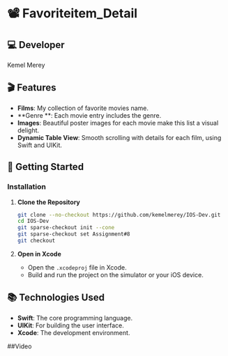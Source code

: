 # 📽️ Favoriteitem_Detail

## 💻 Developer
Kemel Merey
## 🎬 Features

- **Films**: My collection of favorite movies name.
- **Genre **: Each movie entry includes the genre.
- **Images**: Beautiful poster images for each movie make this list a visual delight.
- **Dynamic Table View**: Smooth scrolling with details for each film, using Swift and UIKit.


## 🚀 Getting Started

### Installation

1. **Clone the Repository**
    ```bash
    git clone --no-checkout https://github.com/kemelmerey/IOS-Dev.git
    cd IOS-Dev
    git sparse-checkout init --cone
    git sparse-checkout set Assignment#8
    git checkout
    ```

2. **Open in Xcode**
    - Open the `.xcodeproj` file in Xcode.
    - Build and run the project on the simulator or your iOS device.


## 📚 Technologies Used

- **Swift**: The core programming language.
- **UIKit**: For building the user interface.
- **Xcode**: The development environment.

##Video


